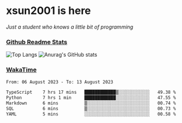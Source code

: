 # xsun2001 is here

*Just a student who knows a little bit of programming*

### [Github Readme Stats](https://github.com/anuraghazra/github-readme-stats)

![Top Langs](https://github-readme-stats.vercel.app/api/top-langs/?username=xsun2001&layout=compact&theme=radical) ![Anurag's GitHub stats](https://github-readme-stats.vercel.app/api?username=xsun2001&show_icons=true&theme=radical)

### [WakaTime](https://wakatime.com)

<!--START_SECTION:waka-->

```txt
From: 06 August 2023 - To: 13 August 2023

TypeScript    7 hrs 17 mins   ████████████▒░░░░░░░░░░░░   49.38 %
Python        7 hrs 1 min     ████████████░░░░░░░░░░░░░   47.55 %
Markdown      6 mins          ▒░░░░░░░░░░░░░░░░░░░░░░░░   00.74 %
SQL           6 mins          ▒░░░░░░░░░░░░░░░░░░░░░░░░   00.73 %
YAML          5 mins          ░░░░░░░░░░░░░░░░░░░░░░░░░   00.58 %
```

<!--END_SECTION:waka-->

